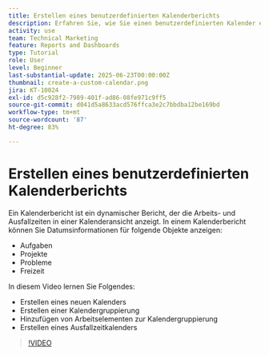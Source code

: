 ```yaml
---
title: Erstellen eines benutzerdefinierten Kalenderberichts
description: Erfahren Sie, wie Sie einen benutzerdefinierten Kalender erstellen, der Arbeitselemente und persönliche Auszeiten anzeigt.
activity: use
team: Technical Marketing
feature: Reports and Dashboards
type: Tutorial
role: User
level: Beginner
last-substantial-update: 2025-06-23T00:00:00Z
thumbnail: create-a-custom-calendar.png
jira: KT-10024
exl-id: d5c928f2-7989-401f-ad86-08fe971c9ff5
source-git-commit: d041d5a8633acd576ffca3e2c7bbdba12be169bd
workflow-type: tm+mt
source-wordcount: '87'
ht-degree: 83%

---
```


# Erstellen eines benutzerdefinierten Kalenderberichts

Ein Kalenderbericht ist ein dynamischer Bericht, der die Arbeits- und Ausfallzeiten in einer Kalenderansicht anzeigt. In einem Kalenderbericht können Sie Datumsinformationen für folgende Objekte anzeigen:

* Aufgaben
* Projekte
* Probleme
* Freizeit

In diesem Video lernen Sie Folgendes:

* Erstellen eines neuen Kalenders
* Erstellen einer Kalendergruppierung
* Hinzufügen von Arbeitselementen zur Kalendergruppierung
* Erstellen eines Ausfallzeitkalenders

>[!VIDEO](https://video.tv.adobe.com/v/3452402/?quality=12&learn=on&enablevpops&captions=ger)


